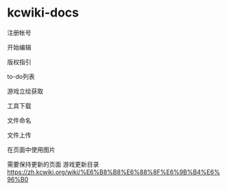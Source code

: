 # kcwiki-docs

注册帐号

开始编辑

版权指引

to-do列表

游戏立绘获取

工具下载

文件命名

文件上传

在页面中使用图片

需要保持更新的页面  游戏更新目录 https://zh.kcwiki.org/wiki/%E6%B8%B8%E6%88%8F%E6%9B%B4%E6%96%B0

